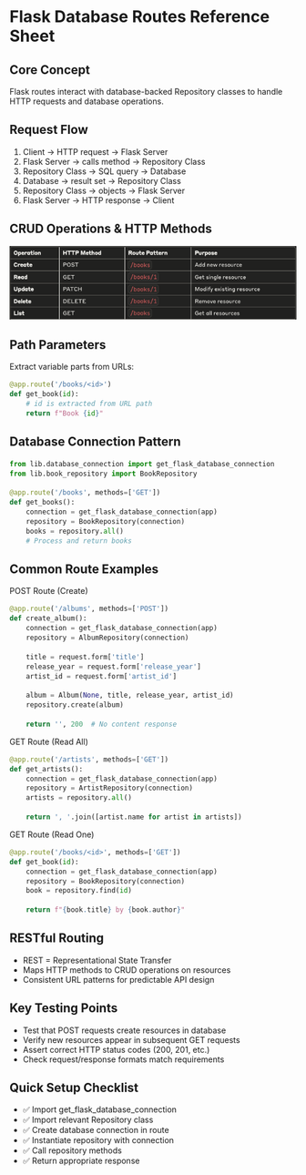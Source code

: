 # Flask Database Routes Reference Sheet
## Core Concept
Flask routes interact with database-backed Repository classes to handle HTTP requests and database operations.

## Request Flow
1. Client → HTTP request → Flask Server
2. Flask Server → calls method → Repository Class
3. Repository Class → SQL query → Database
4. Database → result set → Repository Class
5. Repository Class → objects → Flask Server
6. Flask Server → HTTP response → Client

## CRUD Operations & HTTP Methods
![alt text](<Screenshot 2025-07-01 at 09.11.17.png>)

## Path Parameters
Extract variable parts from URLs:
```python
@app.route('/books/<id>')
def get_book(id):
    # id is extracted from URL path
    return f"Book {id}"
```

## Database Connection Pattern
```python
from lib.database_connection import get_flask_database_connection
from lib.book_repository import BookRepository

@app.route('/books', methods=['GET'])
def get_books():
    connection = get_flask_database_connection(app)
    repository = BookRepository(connection)
    books = repository.all()
    # Process and return books
```

## Common Route Examples

POST Route (Create)
```python
@app.route('/albums', methods=['POST'])
def create_album():
    connection = get_flask_database_connection(app)
    repository = AlbumRepository(connection)
    
    title = request.form['title']
    release_year = request.form['release_year']
    artist_id = request.form['artist_id']
    
    album = Album(None, title, release_year, artist_id)
    repository.create(album)
    
    return '', 200  # No content response
```

GET Route (Read All)
```python
@app.route('/artists', methods=['GET'])
def get_artists():
    connection = get_flask_database_connection(app)
    repository = ArtistRepository(connection)
    artists = repository.all()
    
    return ', '.join([artist.name for artist in artists])
```

GET Route (Read One)
```python
@app.route('/books/<id>', methods=['GET'])
def get_book(id):
    connection = get_flask_database_connection(app)
    repository = BookRepository(connection)
    book = repository.find(id)
    
    return f"{book.title} by {book.author}"
```

## RESTful Routing

- REST = Representational State Transfer
- Maps HTTP methods to CRUD operations on resources
- Consistent URL patterns for predictable API design

## Key Testing Points
- Test that POST requests create resources in database
- Verify new resources appear in subsequent GET requests
- Assert correct HTTP status codes (200, 201, etc.)
- Check request/response formats match requirements

## Quick Setup Checklist

- ✅ Import get_flask_database_connection
- ✅ Import relevant Repository class
- ✅ Create database connection in route
- ✅ Instantiate repository with connection
- ✅ Call repository methods
- ✅ Return appropriate response


